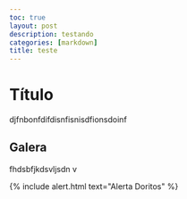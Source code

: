 ```yaml
---
toc: true
layout: post
description: testando
categories: [markdown]
title: teste
---
```

# Título

djfnbonfdifdisnfisnisdfionsdoinf

## Galera

fhdsbfjkdsvljsdn v

{% include alert.html text="Alerta Doritos" %}
